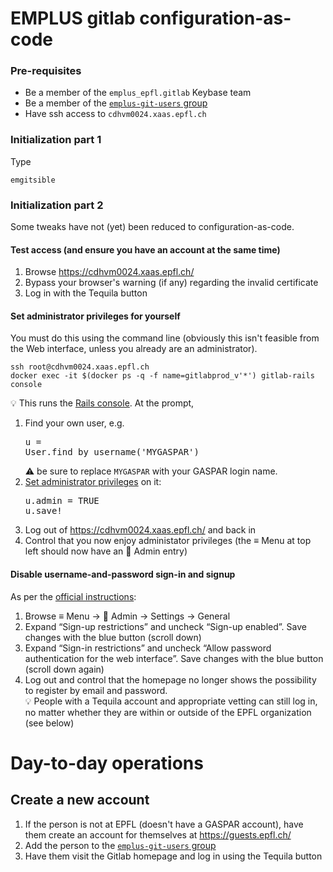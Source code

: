 # EMPLUS gitlab configuration-as-code

### Pre-requisites

- Be a member of the `emplus_epfl.gitlab` Keybase team
- Be a member of the [`emplus-git-users` group](https://groups.epfl.ch/viewgroup?groupid=S28705)
- Have ssh access to `cdhvm0024.xaas.epfl.ch`

### Initialization part 1

Type
```
emgitsible
```

### Initialization part 2

Some tweaks have not (yet) been reduced to configuration-as-code.

#### Test access (and ensure you have an account at the same time)

1. Browse https://cdhvm0024.xaas.epfl.ch/
1. Bypass your browser's warning (if any) regarding the invalid certificate
1. Log in with the Tequila button

#### Set administrator privileges for yourself

You must do this using the command line (obviously this isn't feasible from the Web interface, unless you already are an administrator).

```
ssh root@cdhvm0024.xaas.epfl.ch
docker exec -it $(docker ps -q -f name=gitlabprod_v'*') gitlab-rails console
```

💡 This runs the [Rails console](https://docs.gitlab.com/ee/administration/troubleshooting/gitlab_rails_cheat_sheet.html). At the prompt,

1. Find your own user, e.g. <pre>u = User.find_by_username('MYGASPAR')</pre>⚠ be sure to replace `MYGASPAR` with your GASPAR login name.
1. [Set administrator privileges](https://forum.gitlab.com/t/how-do-i-change-my-profile-to-admin/35888) on it:<pre>u.admin = TRUE
u.save!</pre>
1. Log out of https://cdhvm0024.xaas.epfl.ch/ and back in
1. Control that you now enjoy administator privileges (the ≡ Menu at top left should now have an 🔧 Admin entry)

#### Disable username-and-password sign-in and signup

As per the [official instructions](https://docs.gitlab.com/ee/user/admin_area/settings/sign_in_restrictions.html):

1. Browse ≡ Menu → 🔧 Admin → Settings → General
1. Expand “Sign-up restrictions” and uncheck “Sign-up enabled”. Save changes with the blue button (scroll down)
1. Expand “Sign-in restrictions” and uncheck “Allow password authentication for the web interface”. Save changes with the blue button (scroll down again)
1. Log out and control that the homepage no longer shows the possibility to register by email and password. <br> 💡 People with a Tequila account and appropriate vetting can still log in, no matter whether they are within or outside of the EPFL organization (see below)

# Day-to-day operations

## Create a new account

1. If the person is not at EPFL (doesn't have a GASPAR account), have them create an account for themselves at https://guests.epfl.ch/
1. Add the person to the [`emplus-git-users` group](https://groups.epfl.ch/viewgroup?groupid=S28705)
1. Have them visit the Gitlab homepage and log in using the Tequila button
